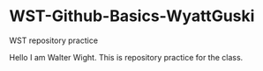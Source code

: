 # WST-Github-Basics-WyattGuski
WST repository practice

Hello I am Walter Wight.
This is repository practice for the class.
